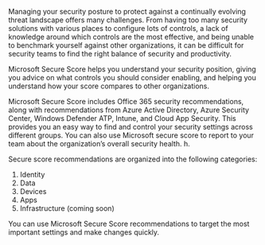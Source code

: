 Managing your security posture to protect against a continually evolving threat landscape offers many challenges. From having too many security solutions with various places to configure lots of controls, a lack of knowledge around which controls are the most effective, and being unable to benchmark yourself against other organizations, it can be difficult for security teams to find the right balance of security and productivity.

Microsoft Secure Score helps you understand your security position, giving you advice on what controls you should consider enabling, and helping you understand how your score compares to other organizations.

Microsoft Secure Score includes Office 365 security recommendations, along with recommendations from Azure Active Directory, Azure Security Center, Windows Defender ATP, Intune, and Cloud App Security. This provides you an easy way to find and control your security settings across different groups. You can also use Microsoft secure score to report to your team about the organization’s overall security health. h. 

Secure score recommendations are organized into the following categories:
1.	Identity
2.	Data
3.	Devices
4.	Apps
5.	Infrastructure (coming soon)

You can use Microsoft Secure Score recommendations to target the most important settings and make changes quickly.  